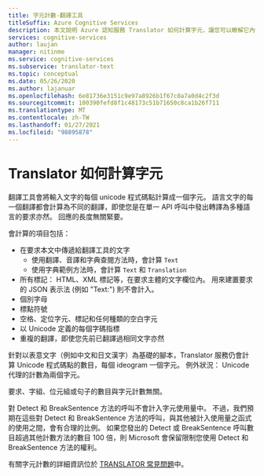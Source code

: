 ```yaml
---
title: 字元計數-翻譯工具
titleSuffix: Azure Cognitive Services
description: 本文說明 Azure 認知服務 Translator 如何計算字元，讓您可以瞭解它內嵌內容的方式。
services: cognitive-services
author: laujan
manager: nitinme
ms.service: cognitive-services
ms.subservice: translator-text
ms.topic: conceptual
ms.date: 05/26/2020
ms.author: lajanuar
ms.openlocfilehash: 6e81736e3151c9e97a8926b1f67c0a7a0d4c2f3d
ms.sourcegitcommit: 100390fefd8f1c48173c51b71650c8ca1b26f711
ms.translationtype: MT
ms.contentlocale: zh-TW
ms.lasthandoff: 01/27/2021
ms.locfileid: "98895878"
---
```

# <a name="how-the-translator-counts-characters"></a>Translator 如何計算字元

翻譯工具會將輸入文字的每個 unicode 程式碼點計算成一個字元。 語言文字的每一個翻譯都會計算為不同的翻譯，即使您是在單一 API 呼叫中發出轉譯為多種語言的要求亦然。 回應的長度無關緊要。

會計算的項目包括：

* 在要求本文中傳遞給翻譯工具的文字
   * 使用翻譯、音譯和字典查閱方法時，會計算 `Text`
   * 使用字典範例方法時，會計算 `Text` 和 `Translation`
* 所有標記： HTML、XML 標記等，在要求主體的文字欄位內。 用來建置要求的 JSON 表示法 (例如 "Text:") 則不會計入。
* 個別字母
* 標點符號
* 空格、定位字元、標記和任何種類的空白字元
* 以 Unicode 定義的每個字碼指標
* 重複的翻譯，即使您先前已翻譯過相同文字亦然

針對以表意文字（例如中文和日文漢字）為基礎的腳本，Translator 服務仍會計算 Unicode 程式碼點的數目，每個 ideogram 一個字元。 例外狀況： Unicode 代理的計數為兩個字元。

要求、字組、位元組或句子的數目與字元計數無關。

對 Detect 和 BreakSentence 方法的呼叫不會計入字元使用量中。 不過，我們預期在這些對 Detect 和 BreakSentence 方法的呼叫，與其他被計入使用量之函式的使用之間，會有合理的比例。 如果您發出的 Detect 或 BreakSentence 呼叫數目超過其他計數方法的數目 100 倍，則 Microsoft 會保留限制您使用 Detect 和 BreakSentence 方法的權利。

有關字元計數的詳細資訊位於 [TRANSLATOR 常見問題](https://www.microsoft.com/en-us/translator/faq.aspx)中。
